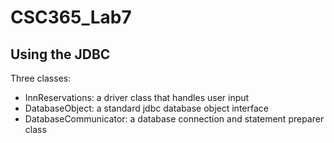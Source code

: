 # CSC365_Lab7

## Using the JDBC

Three classes:
- InnReservations: a driver class that handles user input
- DatabaseObject: a standard jdbc database object interface
- DatabaseCommunicator: a database connection and statement preparer class

